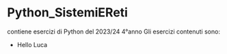 # Python_SistemiEReti
contiene esercizi di Python del 2023/24 4°anno
Gli esercizi contenuti sono:
- Hello Luca
